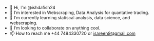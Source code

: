 - 👋 Hi, I’m @ishdafish24
- 👀 I’m interested in Webscraping, Data Analysis for quantative trading.
- 🌱 I’m currently learning statiscal analysis, data science, and webscraping.
- 💞️ I’m looking to collaborate on anything cool.
- 📫 How to reach me +44 7484330720 or isareen9@gmail.com

<!---
ishdafish24/ishdafish24 is a ✨ special ✨ repository because its `README.md` (this file) appears on your GitHub profile.
You can click the Preview link to take a look at your changes.
--->
